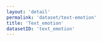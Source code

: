 ```yaml
---
layout: 'detail'
permalink: 'dataset/text-emotion'
title: 'Text_emotion'
datasetID: 'text_emotion'
---
```

